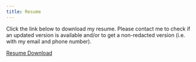 ```yaml
---
title: Resume
---
```


Click the link below to download my resume. Please contact me to check if an updated version is available and/or to get a non-redacted version (i.e. with my email and phone number).

[Resume Download](/Resume.pdf)
